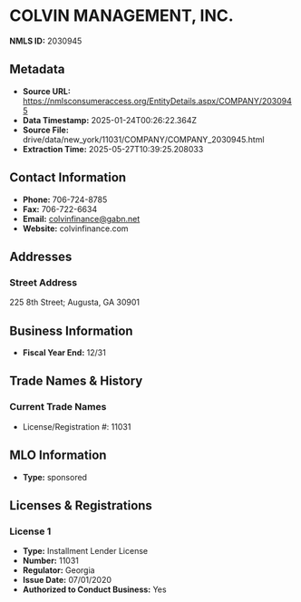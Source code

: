# COLVIN MANAGEMENT, INC.

**NMLS ID:** 2030945

## Metadata
- **Source URL:** https://nmlsconsumeraccess.org/EntityDetails.aspx/COMPANY/2030945
- **Data Timestamp:** 2025-01-24T00:26:22.364Z
- **Source File:** drive/data/new_york/11031/COMPANY/COMPANY_2030945.html
- **Extraction Time:** 2025-05-27T10:39:25.208033

## Contact Information
- **Phone:** 706-724-8785
- **Fax:** 706-722-6634
- **Email:** colvinfinance@gabn.net
- **Website:** colvinfinance.com

## Addresses
### Street Address
225 8th Street; Augusta, GA 30901

## Business Information
- **Fiscal Year End:** 12/31

## Trade Names & History
### Current Trade Names
- License/Registration #: 11031

## MLO Information
- **Type:** sponsored

## Licenses & Registrations

### License 1
- **Type:** Installment Lender License
- **Number:** 11031
- **Regulator:** Georgia
- **Issue Date:** 07/01/2020
- **Authorized to Conduct Business:** Yes

